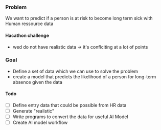 ### Problem
We want to predict if a person is at risk to become long term sick with Human ressource data

#### Hacathon challenge
- wed do not have realistic data -> it's conflciting at a lot of points

### Goal
- Define a set of data which we can use to solve the problem
- create a model that predicts the likelihood of a person for long-term absence given the data

#### Todo
- [ ] Define entry data that could be possible from HR data
- [ ] Generate "realistic"
- [ ] Write programs to convert the data for useful AI Model
- [ ] Create AI model workflow